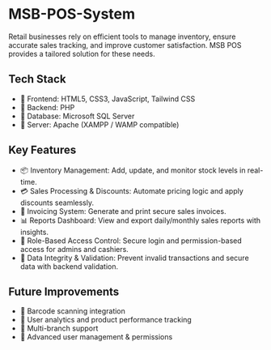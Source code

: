 # MSB-POS-System

Retail businesses rely on efficient tools to manage inventory, ensure accurate sales tracking, and improve customer satisfaction. MSB POS provides a tailored solution for these needs.

## Tech Stack

- 🔹 Frontend: HTML5, CSS3, JavaScript, Tailwind CSS
- 🔹 Backend: PHP 
- 🔹 Database:	Microsoft SQL Server
- 🔹 Server:	Apache (XAMPP / WAMP compatible)

## Key Features

- 📦 Inventory Management: Add, update, and monitor stock levels in real-time.
- 💳 Sales Processing & Discounts: Automate pricing logic and apply discounts seamlessly.
- 🧾 Invoicing System: Generate and print secure sales invoices.
- 📊 Reports Dashboard: View and export daily/monthly sales reports with insights.
- 👥 Role-Based Access Control: Secure login and permission-based access for admins and cashiers.
- 🔐 Data Integrity & Validation: Prevent invalid transactions and secure data with backend validation.

## Future Improvements

- 🔹 Barcode scanning integration
- 🔹 User analytics and product performance tracking
- 🔹 Multi-branch support
- 🔹 Advanced user management & permissions
